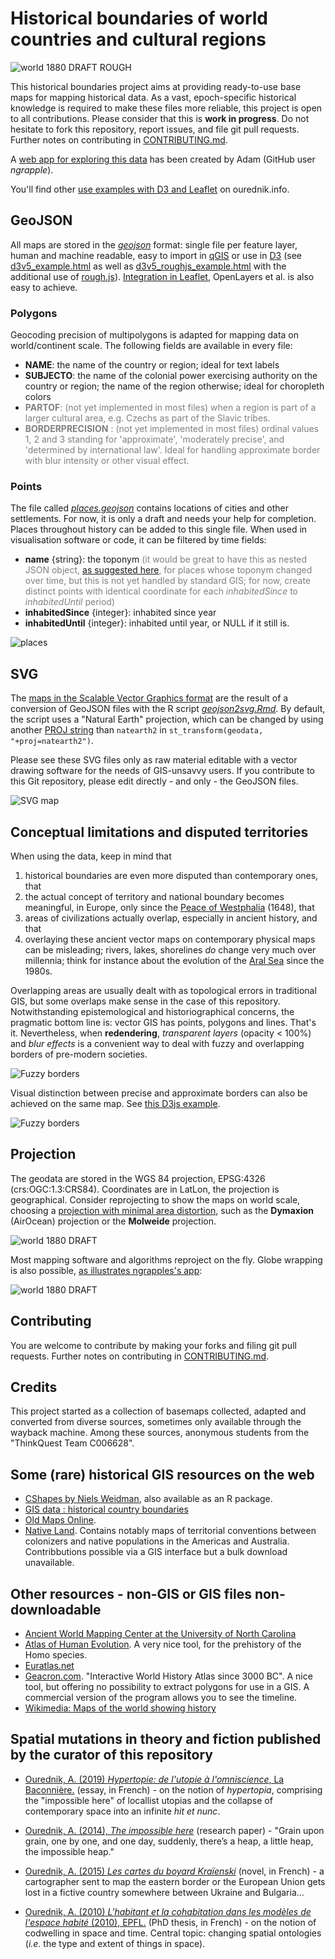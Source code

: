 # Historical boundaries of world countries and cultural regions

![world 1880 DRAFT ROUGH](img/historicalmaps-leaflet.png)

This historical boundaries project aims at providing ready-to-use base maps for mapping historical data. As a vast, epoch-specific historical knowledge is required to make these files more reliable, this project is open to all contributions. Please consider that this is __work in progress__. Do not hesitate to fork this repository, report issues, and file git pull requests. Further notes on contributing in [CONTRIBUTING.md](CONTRIBUTING.md).

A [web app for exploring this data](https://historicborders.app/) has been created by Adam (GitHub user _ngrapple_).

You'll find other [use examples with D3 and Leaflet](https://ourednik.info/historicalmaps/) on ourednik.info.

## GeoJSON

All maps are stored in the [_geojson_](https://github.com/aourednik/historical-basemaps/tree/master/geojson) format: single file per feature layer, human and machine readable, easy to import in [qGIS](https://github.com/qgis/QGIS) or use in [D3](https://github.com/d3) (see [d3v5_example.html](https://github.com/aourednik/historical-basemaps/tree/master/d3v5_example.html) as well as [d3v5_roughjs_example.html](https://github.com/aourednik/historical-basemaps/tree/master/d3v5_roughjs_example.html) with the additional use of [rough.js](https://github.com/pshihn/rough)). [Integration in Leaflet](https://ourednik.info/historicalmaps/leafletExample), OpenLayers et al. is also easy to achieve.

### Polygons

Geocoding precision of multipolygons is adapted for mapping data on world/continent scale. The following fields are available in every file:

* __NAME__: the name of the country or region; ideal for text labels
* __SUBJECTO__: the name of the colonial power exercising authority on the country or region; the name of the region otherwise; ideal for choropleth colors
* <span style="color:grey">__PARTOF__: (not yet implemented in most files) when a region is part of a larger cultural area, e.g. Czechs as part of the Slavic tribes.</span>
*  <span style="color:grey">__BORDERPRECISION__ : (not yet implemented in most files) ordinal values 1, 2 and 3 standing for 'approximate', 'moderately precise', and 'determined by international law'. Ideal for handling approximate border with blur intensity or other visual effect.</span>

### Points

The file called [_places.geojson_](https://github.com/aourednik/historical-basemaps/tree/master/places.geojson) contains locations of cities and other settlements. For now, it is only a draft and needs your help for completion. Places throughout history can be added to this single file. When used in visualisation software or code, it can be filtered by time fields:

* __name__ {string}: the toponym <span style="color:grey">(it would be great to have this as nested JSON object, [as suggested here](https://github.com/qgis/QGIS/issues/45330), for places whose toponym changed over time, but this is not yet handled by standard GIS; for now, create distinct points with identical coordinate for each _inhabitedSince_ to _inhabitedUntil_ period)</span>
* __inhabitedSince__ {integer}: inhabited since year
* __inhabitedUntil__ {integer}: inhabited until year, or NULL if it still is.

![places](img/places.png)

## SVG

The [maps in the Scalable Vector Graphics format](https://github.com/aourednik/historical-basemaps/tree/master/svg/) are the result of a conversion of GeoJSON files with the R script [_geojson2svg.Rmd_](https://github.com/aourednik/historical-basemaps/tree/master/geojson2svg.Rmd). By default, the script uses a "Natural Earth" projection, which can be changed by using another [PROJ string](https://proj.org/operations/projections/) than `natearth2` in `st_transform(geodata, "+proj=natearth2")`.

Please see these SVG files only as raw material editable with a vector drawing software for the needs of GIS-unsavvy users. If you contribute to this Git repository, please edit directly - and only - the GeoJSON files.

![SVG map](https://raw.githubusercontent.com/aourednik/historical-basemaps/master/svg/world_1938.svg)

## Conceptual limitations and disputed territories

When using the data, keep in mind that

1. historical boundaries are even more disputed than contemporary ones, that
2. the actual concept of territory and national boundary becomes meaningful, in Europe, only since the [Peace of Westphalia](https://en.wikipedia.org/wiki/Peace_of_Westphalia) (1648), that
3. areas of civilizations actually overlap, especially in ancient history, and that
4. overlaying these ancient vector maps on contemporary physical maps can be misleading; rivers, lakes, shorelines _do_ change very much over millennia; think for instance about the evolution of the [Aral Sea](https://en.wikipedia.org/wiki/Aral_Sea) since the 1980s.

Overlapping areas are usually dealt with as topological errors in traditional GIS, but some overlaps make sense in the case of this repository. Notwithstanding epistemological and historiographical concerns, the pragmatic bottom line is: vector GIS has points, polygons and lines. That's it. Nevertheless, when __redendering__, _transparent layers_ (opacity < 100%) and _blur effects_ is a convenient way to deal with fuzzy and overlapping borders of pre-modern societies.  

![Fuzzy borders](img/fuzzy-borders.png)

Visual distinction between precise and approximate borders can also be achieved on the same map. See [this D3js example](https://ourednik.info/historicalmaps/d3v5_FuzzyAndExactBorders_example.html).

![Fuzzy borders](img/historicBorders_fuzzyNonFuzzy.png)

## Projection

The geodata are stored in the WGS 84 projection, EPSG:4326 (crs:OGC:1.3:CRS84). Coordinates are in LatLon, the projection is geographical. Consider reprojecting to show the maps on world scale, choosing a [projection with minimal area distortion](https://bl.ocks.org/syntagmatic/ba569633d51ebec6ec6e), such as the __Dymaxion__ (AirOcean) projection or the __Molweide__ projection. 

![world 1880 DRAFT](img/world_1880.png)

Most mapping software and algorithms reproject on the fly. Globe wrapping is also possible, [as illustrates ngrapples's app](https://historicborders.app/?view=globe):

![world 1880 DRAFT](img/historical-globe.png)

## Contributing

You are welcome to contribute by making your forks and filing git pull requests. Further notes on contributing in [CONTRIBUTING.md](CONTRIBUTING.md).

## Credits

This project started as a collection of basemaps collected, adapted and converted from diverse sources, sometimes only available through the wayback machine. Among these sources, anonymous students from the "ThinkQuest Team C006628".

## Some (rare) historical GIS resources on the web

* [CShapes by Niels Weidman](http://nils.weidmann.ws/projects/cshapes.html), also available as an R package.
* [GIS data : historical country boundaries](https://www.gislounge.com/find-gis-data-historical-country-boundaries/)
* [Old Maps Online](https://www.oldmapsonline.org/en/Hokkaido).
* [Native Land](https://native-land.ca). Contains notably maps of territorial conventions between colonizers and native populations in the Americas and Australia. Contribbutions possible via a GIS interface but a bulk download unavailable.

## Other resources - non-GIS or GIS files non-downloadable

* [Ancient World Mapping Center at the University of North Carolina](http://awmc.unc.edu/wordpress/map-files/)
* [Atlas of Human Evolution](http://atlasofhumanevolution.com/). A very nice tool, for the prehistory of the Homo species.
* [Euratlas.net](https://www.euratlas.net/history/europe/)
* [Geacron.com](http://geacron.com). "Interactive World History Atlas since 3000 BC". A nice tool, but offering no possibility to extract polygons for use in a GIS. A commercial version of the program allows you to see the timeline.
* [Wikimedia: Maps of the world showing history](https://commons.wikimedia.org/wiki/Category:Maps_of_the_world_showing_history)

## Spatial mutations in theory and fiction published by the curator of this repository

* [Ourednik, A. (2019) _Hypertopie: de l'utopie à l'omniscience_, La Baconnière.](https://ourednik.info/en/textes/hypertopie) (essay, in French) - on the notion of _hypertopia_, comprising the "impossible here" of locallist utopias and the collapse of contemporary space into an infinite _hit et nunc_.

* [Ourednik, A. (2014), _The impossible here_](https://www.espacestemps.net/articles/the-impossible-here/) (research paper) - "Grain upon grain, one by one, and one day, suddenly, there’s a heap, a little heap, the impossible heap."

* [Ourednik, A. (2015) _Les cartes du boyard Kraïenski_](https://ourednik.info/en/textes/boyard-kraienski) (novel, in French) -  a cartographer sent to map the eastern border or the European Union gets lost in a fictive country somewhere between Ukraine and Bulgaria...

* [Ourednik, A. (2010) _L'habitant et la cohabitation dans les modèles de l'espace habité_ (2010), EPFL.](https://ourednik.info/essais.php?texte=phd) (PhD thesis, in French) - on the notion of codwelling in space and time. Central topic: changing spatial ontologies (_i.e._ the type and extent of things in space).
